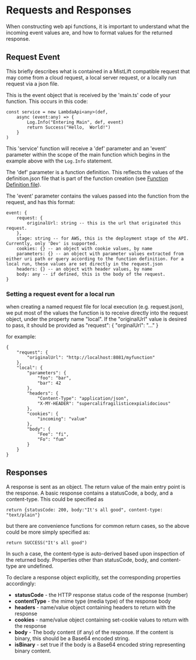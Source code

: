 # Requests and Responses

When constructing web api functions, it is important to understand what the incoming event values are, and how to format 
values for the returned response.


## Request Event
This briefly describes what is contained in a MistLift compatible request that may come from a cloud request, a local server request, or
a locally run request via a json file.

This is the event object that is received by the 'main.ts' code of your function.  This occurs in this code:

    const service = new LambdaApi<any>(def,
        async (event:any) => {
            Log.Info("Entering Main", def, event)
            return Success("Hello,  World!")
        }
    )

This 'service' function will receive a 'def' parameter and an 'event' parameter within the scope of the main function
which begins in the example above with the `Log.Info` statement.

The 'def' parameter is a function definition.  This reflects the values of the definition.json file that is part of the 
function creation (see [Function Definition file](./Function%20Definition%20file.md)).

The 'event' parameter contains the values passed into the function from the request, and has this format:

    event: {
        request: {
            originalUrl: string -- this is the url that originated this request.
        },
        stage: string -- for AWS, this is the deployment stage of the API.  Currently, only 'Dev' is supported.
        cookies: {} -- an object with cookie values, by name
        parameters: {} -- an object with parameter values extracted from either uri path or query according to the function definition. For a local run, these values are set directly in the request.json
        headers: {} -- an object with header values, by name
        body: any -- if defined, this is the body of the request.
    }

### Setting a request event for a local run
when creating a named request file for local execution (e.g. request.json), we put most of the values the function is to receive
directly into the request object, under the property name "local". If the "originalUrl" value is desired to pass, it should be provided
as "request": { "orginalUrl": "..." }

for example:

    {
        "request": {
            "originalUrl": "http://localhost:8081/myfunction"
        },
        "local": {
            "parameters": {
                "foo": "bar",
                "bar": 42
            },
            "headers": {
                "Content-Type": "application/json",
                "X-MY-HEADER": "supercalifragilisticexpialidocious"
            },
            "cookies": {
                "incoming": "value"
            },
            "body": {
                "Fee": "fi",
                "Fo": "fum"
            }
        }
    }

## Responses

A response is sent as an object. The return value of the main entry point is the response. A basic response contains a statusCode, a body, and a content-type.
This could be specified as

 `return {statusCode: 200, body:"It's all good", content-type: "text/plain"}`

but there are convenience functions for common return cases, so the above could be more simply specified as:

  `return SUCCESS("It's all good")`

In such a case, the content-type is auto-derived based upon inspection of the returned body.
Properties other than statusCode, body, and content-type are undefined.

To declare a response object explicitly, set the corresponding properties accordingly:

- __statusCode__ - the HTTP response status code of the response (number)
- __contentType__ - the mime type (media type) of the response body
- __headers__ - name/value object containing headers to return with the response
- __cookies__ - name/value object containing set-cookie values to return with the response
- __body__ - The body content (if any) of the response. If the content is binary, this should be a Base64 encoded string.
- __isBinary__ - set true if the body is a Base64 encoded string representing binary content.

